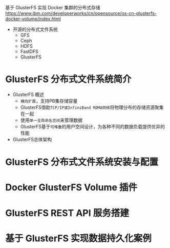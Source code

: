 
基于 GlusterFS 实现 Docker 集群的分布式存储 
https://www.ibm.com/developerworks/cn/opensource/os-cn-glusterfs-docker-volume/index.html

* 开源的分布式文件系统
  * GFS
  * Ceph
  * HDFS
  * FastDFS
  * GlusterFS

# GlusterFS 分布式文件系统简介

* GlusterFS 概述
  * `横向扩展`，支持PB集存储容量
  * GlusterFS借助`TCP/IP或InfiniBand RDMA网络`将物理分布的存储资源聚集在一起
  * 使用`单一全局命名空间`来管理数据
  * GlusterFS基于`可堆叠`的用户空间设计，为各种不同的数据负载提供优异的性能
* GlusterFS总体架构

# GlusterFS 分布式文件系统安装与配置

# Docker GlusterFS Volume 插件

# GlusterFS REST API 服务搭建

# 基于 GlusterFS 实现数据持久化案例
